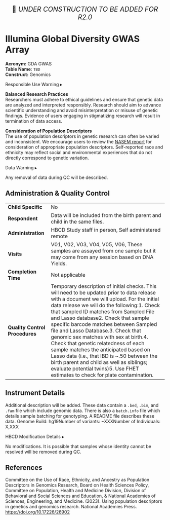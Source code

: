 <p style="text-align: center; font-size: 1.5em;">🚧 <i>UNDER CONSTRUCTION TO BE ADDED FOR R2.0</i></p>

# Illumina Global Diversity GWAS Array
     
**Acronym:** GDA GWAS           
**Table Name**: `TBD`         
**Construct:** Genomics

<div id="alert" class="alert-banner" onclick="toggleCollapse(this)">
  <span class="emoji"><i class="fas fa-exclamation-triangle"></i></span>
  <span class="text-with-link">
  <span class="text">Responsible Use Warning</span>
  <a class="anchor-link" href="#alert" title="Copy link">
  <i class="fa-solid fa-link"></i>
  </a>
  </span>
  <span class="arrow">▸</span>
</div>
<div class="alert-collapsible-content">
<p><b>Balanced Research Practices</b><br>
Researchers must adhere to ethical guidelines and ensure that genetic data are analyzed and interpreted responsibly. Research should aim to advance scientific understanding and avoid misinterpretation or misuse of genetic findings. Evidence of users engaging in stigmatizing research will result in termination of data access.</p>
<p><b>Consideration of Population Descriptors</b><br>
The use of population descriptors in genetic research can often be varied and inconsistent. We encourage users to review the <a href="https://doi.org/10.17226/26902">NASEM report</a> for consideration of appropriate population descriptors. Self-reported race and ethnicity may reflect social and environmental experiences that do not directly correspond to genetic variation.</p>
</div>

<div id="warning" class="warning-banner" onclick="toggleCollapse(this)">
  <span class="emoji"><i class="fas fa-exclamation-triangle"></i></span>
  <span class="text-with-link">
  <span class="text">Data Warning</span>
  <a class="anchor-link" href="#warning" title="Copy link">
  <i class="fa-solid fa-link"></i>
  </a>
  </span>
  <span class="arrow">▸</span>
</div>
<div class="warning-collapsible-content">
<p>Any removal of data during QC will be described.</p> 
</div>

## Administration & Quality Control

<table class="table-no-vertical-lines" style="width: 100%; border-collapse: collapse; table-layout: fixed;">
<tbody>
<tr><td><b>Child Specific</b></td>
<td>No </td></tr>
<tr><td><b>Respondent</b></td>
<td>Data will be included from the birth parent and child in the same files.</td></tr>
<tr><td><b>Administration</b></td>
<td style="word-wrap: break-word; white-space: normal;">HBCD Study staff in person, Self administered remote</td></tr>
<tr><td><b>Visits</b></td>
<td style="word-wrap: break-word; white-space: normal;">V01, V02, V03, V04, V05, V06, These samples are assayed from one sample but it may come from any session based on DNA Yields.</td></tr>
<tr><td><b>Completion Time</b></td>
<td>Not applicable</td></tr>
<tr><td><b>Quality Control Procedures</b></td>
<td style="word-wrap: break-word; white-space: normal;">Temporary description of initial checks. This will need to be updated prior to data release with a document we will upload. For the initial data release we will do the following:1. Check that sampled ID matches from Sampled File and Lasso database2. Check that sample specific barcode matches between Sampled file and Lasso Database.3. Check that genomic sex matches with sex at birth.4. Check that genetic relatedness of each sample matches the anticipated based on Lasso data (i.e., that IBD is ~.50 between the birth parent and child as well as siblings; evaluate potential twins)5. Use FHET estimates to check for plate contamination.</td></tr>      
</tbody>
</table>

## Instrument Details

Additional description will be added. These data contain a `.bed`, `.bim`, and `.fam` file which include genomic data. There is also a `batch.info` file which details sample batching for genotyping. A README file describes these data. Genome Build: hg19Number of variants: ~XXXNumber of Individuals: X,XXX


<div id="hbcd-mod" class="table-banner" onclick="toggleCollapse(this)">
  <span class="emoji"><i class="fa fa-gear"></i></span>
  <span class="text-with-link">
  <span class="text">HBCD Modification Details</span>
  <a class="anchor-link" href="#hbcd-mod" title="Copy link">
  <i class="fa-solid fa-link"></i>
  </a>
  </span>
  <span class="arrow">▸</span>
</div>
<div class="collapsible-content">
<p>No modifications. It is possible that samples whose identity cannot be resolved will be removed during QC.</p> 
</div>

## References

<div class="references"> 
<p>Committee on the Use of Race, Ethnicity, and Ancestry as Population Descriptors in Genomics Research, Board on Health Sciences Policy, Committee on Population, Health and Medicine Division, Division of Behavioral and Social Sciences and Education, & National Academies of Sciences, Engineering, and Medicine. (2023). Using population descriptors in genetics and genomics research. National Academies Press. <a href="https://doi.org/10.17226/26902">https://doi.org/10.17226/26902</a></p>  
</div>

<br>

